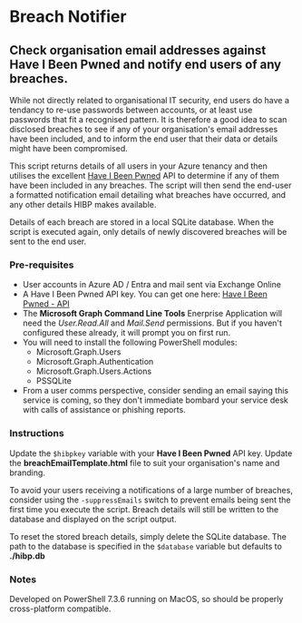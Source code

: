 # Breach Notifier
## Check organisation email addresses against Have I Been Pwned and notify end users of any breaches.

While not directly related to organisational IT security, end users do have a tendancy to re-use passwords between accounts, or at least use passwords that fit a recognised pattern. It is therefore a good idea to scan disclosed breaches to see if any of your organisation's email addresses have been included, and to inform the end user that their data or details might have been compromised.

This script returns details of all users in your Azure tenancy and then utilises the excellent [Have I Been Pwned](https://haveibeenpwned.com/) API to determine if any of them have been included in any breaches. The script will then send the end-user a formatted notification email detailing what breaches have occurred, and any other details HIBP makes available.

Details of each breach are stored in a local SQLite database. When the script is executed again, only details of newly discovered breaches will be sent to the end user.

### Pre-requisites
- User accounts in Azure AD / Entra and mail sent via Exchange Online
- A Have I Been Pwned API key. You can get one here: [Have I Been Pwned - API](https://haveibeenpwned.com/API/Key)
- The **Microsoft Graph Command Line Tools** Enerprise Application will need the *User.Read.All* and *Mail.Send* permissions. But if you haven't configured these already, it will prompt you on first run.
- You will need to install the following PowerShell modules:
    - Microsoft.Graph.Users
    - Microsoft.Graph.Authentication
    - Microsoft.Graph.Users.Actions
    - PSSQLite
- From a user comms perspective, consider sending an email saying this service is coming, so they don't immediate bombard your service desk with calls of assistance or phishing reports.

### Instructions

Update the `$hibpkey` variable with your **Have I Been Pwned** API key.
Update the **breachEmailTemplate.html** file to suit your organisation's name and branding.

To avoid your users receiving a notifications of a large number of breaches, consider using the `-suppressEmails` switch to prevent emails being sent the first time you execute the script. Breach details will still be written to the database and displayed on the script output.

To reset the stored breach details, simply delete the SQLite database. The path to the database is specified in the `$database` variable but defaults to **./hibp.db** 

### Notes
Developed on PowerShell 7.3.6 running on MacOS, so should be properly cross-platform compatible.
